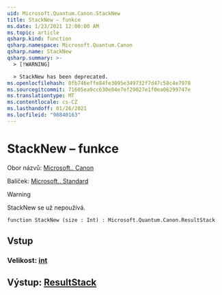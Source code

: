 ```yaml
---
uid: Microsoft.Quantum.Canon.StackNew
title: StackNew – funkce
ms.date: 1/23/2021 12:00:00 AM
ms.topic: article
qsharp.kind: function
qsharp.namespace: Microsoft.Quantum.Canon
qsharp.name: StackNew
qsharp.summary: >-
  > [!WARNING]

  > StackNew has been deprecated.
ms.openlocfilehash: 0fb746effe84fe3095e349732f7d47c58c4e7978
ms.sourcegitcommit: 71605ea9cc630e84e7ef29027e1f0ea06299747e
ms.translationtype: MT
ms.contentlocale: cs-CZ
ms.lasthandoff: 01/26/2021
ms.locfileid: "98840163"
---
```

# <a name="stacknew-function"></a>StackNew – funkce

Obor názvů: [Microsoft.. Canon](xref:Microsoft.Quantum.Canon)

Balíček: [Microsoft.. Standard](https://nuget.org/packages/Microsoft.Quantum.Standard)


> [!WARNING]
> StackNew se už nepoužívá.



```qsharp
function StackNew (size : Int) : Microsoft.Quantum.Canon.ResultStack
```


## <a name="input"></a>Vstup

### <a name="size--int"></a>Velikost: [int](xref:microsoft.quantum.lang-ref.int)





## <a name="output--resultstack"></a>Výstup: [ResultStack](xref:Microsoft.Quantum.Canon.ResultStack)

